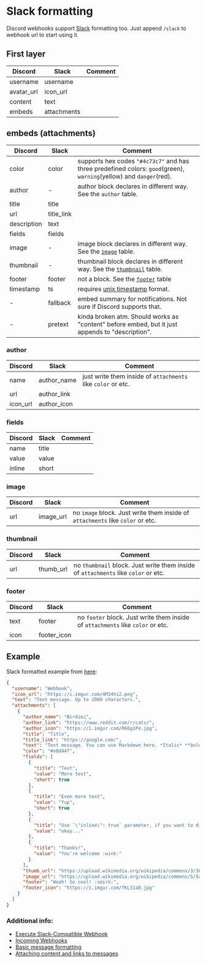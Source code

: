 # Slack formatting

Discord webhooks support [Slack](https://slack.com/) formatting too.
Just append `/slack` to webhook url to start using it.

## First layer

| Discord    | Slack       | Comment |
| ---------- | ----------- | ------- |
| username   | username    |         |
| avatar_url | icon_url    |         |
| content    | text        |         |
| embeds     | attachments |         |

## embeds (attachments)

| Discord     | Slack      | Comment                                                                                                             |
| ----------- | ---------- | ------------------------------------------------------------------------------------------------------------------- |
| color       | color      | supports hex codes `"#4c73c7"` and has three predefined colors: `good`(green), `warning`(yellow) and `danger`(red). |
| author      | -          | author block declares in different way. See the `author` table.                                                     |
| title       | title      |                                                                                                                     |
| url         | title_link |                                                                                                                     |
| description | text       |                                                                                                                     |
| fields      | fields     |                                                                                                                     |
| image       | -          | image block declares in different way. See the [`image`](#image) table.                                             |
| thumbnail   | -          | thumbnail block declares in different way. See the [`thumbnail`](#thumbnail) table.                                 |
| footer      | footer     | not a block. See the [`footer`](#footer) table                                                                      |
| timestamp   | ts         | requires [unix timestamp](https://www.unixtimestamp.com/) format.                                              |
| -           | fallback   | embed summary for notifications. Not sure if Discord supports that.                                                 |
| -           | pretext    | kinda broken atm. Should works as "content" before embed, but it just appends to "description".                     |

### author

| Discord  | Slack       | Comment                                                      |
| -------- | ----------- | ------------------------------------------------------------ |
| name     | author_name | just write them inside of `attachments` like `color` or etc. |
| url      | author_link |                                                              |
| icon_url | author_icon |                                                              |

### fields

| Discord | Slack | Comment |
| ------- | ----- | ------- |
| name    | title |         |
| value   | value |         |
| inline  | short |         |

### image

| Discord | Slack     | Comment                                                                        |
| ------- | --------- | ------------------------------------------------------------------------------ |
| url     | image_url | no `image` block. Just write them inside of `attachments` like `color` or etc. |

### thumbnail

| Discord | Slack     | Comment                                                                            |
| ------- | --------- | ---------------------------------------------------------------------------------- |
| url     | thumb_url | no `thumbnail` block. Just write them inside of `attachments` like `color` or etc. |

### footer

| Discord | Slack       | Comment                                                                         |
| ------- | ----------- | ------------------------------------------------------------------------------- |
| text    | footer      | no `footer` block. Just write them inside of `attachments` like `color` or etc. |
| icon    | footer_icon |                                                                                 |

## Example

Slack formatted example from [here](discord_webhook.md):

```json
{
  "username": "Webhook",
  "icon_url": "https://i.imgur.com/4M34hi2.png",
  "text": "Text message. Up to 2000 characters.",
  "attachments": [
    {
      "author_name": "Birdie♫",
      "author_link": "https://www.reddit.com/r/cats/",
      "author_icon": "https://i.imgur.com/R66g1Pe.jpg",
      "title": "Title",
      "title_link": "https://google.com/",
      "text": "Text message. You can use Markdown here. *Italic* **bold** __underline__ ~~strikeout~~ [hyperlink](https://google.com) `code`",
      "color": "#e8d44f",
      "fields": [
        {
          "title": "Text",
          "value": "More text",
          "short": true
        },
        {
          "title": "Even more text",
          "value": "Yup",
          "short": true
        },
        {
          "title": "Use `\"inline\": true` parameter, if you want to display fields in the same line.",
          "value": "okay..."
        },
        {
          "title": "Thanks!",
          "value": "You're welcome :wink:"
        }
      ],
      "thumb_url": "https://upload.wikimedia.org/wikipedia/commons/3/38/4-Nature-Wallpapers-2014-1_ukaavUI.jpg",
      "image_url": "https://upload.wikimedia.org/wikipedia/commons/5/5a/A_picture_from_China_every_day_108.jpg",
      "footer": "Woah! So cool! :smirk:",
      "footer_icon": "https://i.imgur.com/fKL31aD.jpg"
    }
  ]
}
```

### Additional info:

* [Execute Slack-Compatible Webhook](https://discord.com/developers/docs/resources/webhook#execute-slackcompatible-webhook)
* [Incoming Webhooks](https://api.slack.com/messaging/webhooks)
* [Basic message formatting](https://api.slack.com/reference/surfaces/formatting)
* [Attaching content and links to messages](https://api.slack.com/messaging/composing/layouts#attachments)

